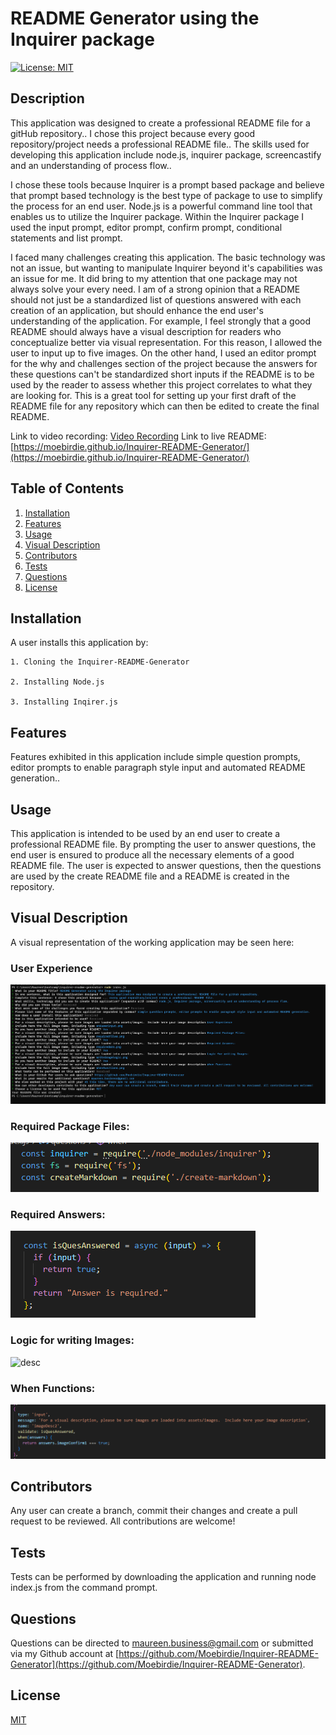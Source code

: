 # README Generator using the Inquirer package
[![License: MIT](https://img.shields.io/badge/License-MIT-yellow.svg)](https://opensource.org/licenses/MIT)

## Description

This application was designed to create a professional README file for a gitHub repository.. I chose this project because every good repository/project needs a professional README file..
The skills used for developing this application include node.js, inquirer package, screencastify and an understanding of process flow..

I chose these tools because Inquirer is a prompt based package and believe that prompt based technology is the best type of package to use to simplify the process for an end user. Node.js is a powerful command line tool that enables us to utilize the Inquirer package.  Within the Inquirer package I used the input prompt, editor prompt, confirm prompt, conditional statements and list prompt.  


I faced many challenges creating this application.  The basic technology was not an issue, but wanting to manipulate Inquirer beyond it's capabilities was an issue for me. It did bring to my attention that one package may not always solve your every need. I am of a strong opinion that a README should not just be a standardized list of questions answered with each creation of an application, but should enhance the end user's understanding of the application. For example, I feel strongly that a good README should always have a visual description for readers who conceptualize better via visual representation. For this reason, I allowed the user to input up to five images. On the other hand, I used an editor prompt for the why and challenges section of the project because the answers for these questions can't be standardized short inputs if the README is to be used by the reader to assess whether this project correlates to what they are looking for. This is a great tool for setting up your first draft of the README file for any repository which can then be edited to create the final README.   


Link to video recording: [Video Recording](https://watch.screencastify.com/v/meDs6zAD7yQitMPWUEPn)
Link to live README: [https://moebirdie.github.io/Inquirer-README-Generator/](https://moebirdie.github.io/Inquirer-README-Generator/)


## Table of Contents

1. [Installation](#Installation)
2. [Features](#Features)
3. [Usage](#Usage)
4. [Visual Description](#Visual-Description)
5. [Contributors](#Contributing)
6. [Tests](#Tests)  
7. [Questions](#Questions)
8. [License](#License)
  

## Installation <a id="Installation"></a>


A user installs this application by:  

	1. Cloning the Inquirer-README-Generator  

	2. Installing Node.js  

	3. Installing Inqirer.js 


  

## Features <a id="Features"></a>

Features exhibited in this application include simple question prompts, editor prompts to enable paragraph style input and automated README generation..
  

## Usage <a id="Usage"></a>

This application is intended to be used by an end user to create a professional README file.  By prompting the user to answer questions, the end user is ensured to produce all the necessary elements of a good README file.  The user is expected to answer questions, then the questions are used by the create README file and a README is created in the repository.
  

## Visual Description <a id="Visual-Description"></a>

A visual representation of the working application may be seen here:  

### User Experience     

![desc](assets/images/enduserinput.png)  

### Required Package Files:  

![desc](assets/images/requiredfiles.png)  

### Required Answers:  

![desc](assets/images/requiredans.png)  

### Logic for writing Images:  

![desc](assets/images/writeimagelogic.png)  

### When Functions:  

![desc](assets/images/whenfunctions.png)  


## Contributors <a id="Contributing"></a>

Any user can create a branch, commit their changes and create a pull request to be reviewed. All contributions are welcome!
  

## Tests <a id="Tests"></a>

Tests can be performed by downloading the application and running node index.js from the command prompt.
  

## Questions  <a id="Questions"></a>

Questions can be directed to maureen.business@gmail.com or submitted via my Github account at [https://github.com/Moebirdie/Inquirer-README-Generator](https://github.com/Moebirdie/Inquirer-README-Generator).
  

## License <a id="License"></a>

[MIT](https://opensource.org/licenses/MIT)
